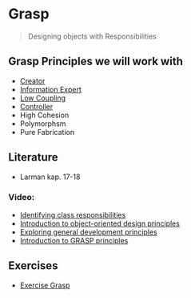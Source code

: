 # Grasp
> Designing objects with Responsibilities


## Grasp Principles we will work with
* [Creator](creator.md)
* [Information Expert](information_expert.md)
* [Low Coupling](low_coupling.md)
* [Controller](controller.md)
* High Cohesion
* Polymorphsm
* Pure Fabrication


## Literature
* Larman kap. 17-18

### Video:
* [Identifying class responsibilities](https://www.lynda.com/Java-tutorials/Identifying-class-responsibilities/96949/106080-4.html)
* [Introduction to object-oriented design principles](https://www.lynda.com/Java-tutorials/Introduction-object-oriented-design-principles/96949/106102-4.html)
* [Exploring general development principles](https://www.lynda.com/Java-tutorials/Exploring-general-development-principles/96949/106103-4.html)
* [Introduction to GRASP principles](https://www.lynda.com/Java-tutorials/Introduction-GRASP-principles/96949/106106-4.html)

## Exercises
* [Exercise Grasp](https://docs.google.com/document/d/e/2PACX-1vTeAGLAqQDh5hGOoEiLcf6p-HS-bP8Tgffd4cWDXbZBJrktL5Vn56jZum0_7-VIOID_jy6BV355IY8-/pub)
